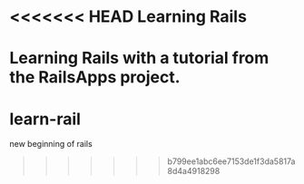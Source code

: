 <<<<<<< HEAD
Learning Rails
==

Learning Rails with a tutorial from the RailsApps project.
=======
learn-rail
==========

new beginning of rails
>>>>>>> b799ee1abc6ee7153de1f3da5817a8d4a4918298
